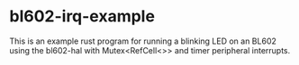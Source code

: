 # bl602-irq-example
This is an example rust program for running a blinking LED on an BL602 using the bl602-hal with Mutex&lt;RefCell&lt;>> and timer peripheral interrupts.
